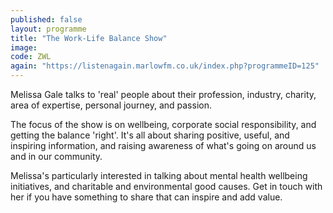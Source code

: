 ```yaml
---
published: false
layout: programme
title: "The Work-Life Balance Show"
image: 
code: ZWL
again: "https://listenagain.marlowfm.co.uk/index.php?programmeID=125"
---
```

Melissa Gale talks to 'real' people about their profession, industry, charity, area of expertise, personal journey, and passion. 

The focus of the show is on wellbeing, corporate social responsibility, and getting the balance 'right'. It's all about sharing positive, useful, and inspiring information, and raising awareness of what's going on around us and in our community. 

Melissa's particularly interested in talking about mental health wellbeing initiatives, and charitable and environmental good causes. Get in touch with her if you have something to share that can inspire and add value. 
